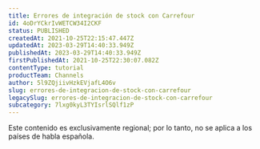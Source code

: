 ```yaml
---
title: Errores de integración de stock con Carrefour
id: 4oDrYCkrIvWETCW34I2CKF
status: PUBLISHED
createdAt: 2021-10-25T22:15:47.447Z
updatedAt: 2023-03-29T14:40:33.949Z
publishedAt: 2023-03-29T14:40:33.949Z
firstPublishedAt: 2021-10-25T22:30:07.082Z
contentType: tutorial
productTeam: Channels
author: 5l9ZQjiivHzkEVjafL4O6v
slug: errores-de-integracion-de-stock-con-carrefour
legacySlug: errores-de-integracion-de-stock-con-carrefour
subcategory: 7lxg0kyL3TYIsrlSQlf1zP
---
```


<div class="alert alert-warning" role="alert">Este contenido es exclusivamente regional; 
por lo tanto, no se aplica a los países de habla española.</div>
